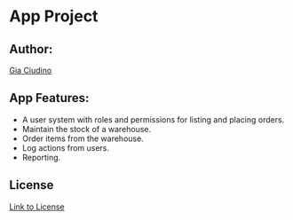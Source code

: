# App Project

## Author: 
 [Gia Ciudino](https://github.com/Erak93)


## App Features:

* A user system with roles and permissions for listing and placing orders.
* Maintain the stock of a warehouse.
* Order items from the warehouse.
* Log actions from users.
* Reporting.

## License

[Link to License](https://github.com/Erak93/License-excercise/blob/main/License.txt)


